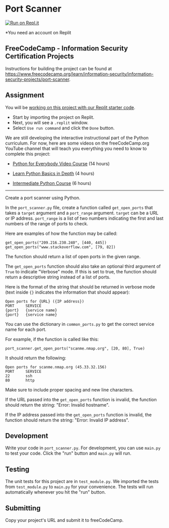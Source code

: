 # Port Scanner

[![Run on Repl.it](https://replit.com/badge/github/The-Aldi-Tri/port-scanner)](https://replit.com/new/github/The-Aldi-Tri/port-scanner)

*You need an account on Replit


## FreeCodeCamp - Information Security Certification Projects

Instructions for building the project can be found at https://www.freecodecamp.org/learn/information-security/information-security-projects/port-scanner.


## Assignment

You will be [working on this project with our Replit starter code](https://replit.com/github/freeCodeCamp/boilerplate-port-scanner).

*   Start by importing the project on Replit.
*   Next, you will see a `.replit` window.
*   Select `Use run command` and click the `Done` button.

We are still developing the interactive instructional part of the Python curriculum. For now, here are some videos on the freeCodeCamp.org YouTube channel that will teach you everything you need to know to complete this project:

*   [Python for Everybody Video Course](https://www.freecodecamp.org/news/python-for-everybody/) (14 hours)
    
*   [Learn Python Basics in Depth](https://www.freecodecamp.org/news/learn-python-basics-in-depth-video-course/) (4 hours)
    
*   [Intermediate Python Course](https://www.freecodecamp.org/news/intermediate-python-course/) (6 hours)

----------

Create a port scanner using Python.

In the `port_scanner.py` file, create a function called `get_open_ports` that takes a `target` argument and a `port_range` argument. `target` can be a URL or IP address. `port_range` is a list of two numbers indicating the first and last numbers of the range of ports to check.

Here are examples of how the function may be called:

    get_open_ports("209.216.230.240", [440, 445])
    get_open_ports("www.stackoverflow.com", [79, 82])
    

The function should return a list of open ports in the given range.

The `get_open_ports` function should also take an optional third argument of `True` to indicate "Verbose" mode. If this is set to true, the function should return a descriptive string instead of a list of ports.

Here is the format of the string that should be returned in verbose mode (text inside `{}` indicates the information that should appear):

    Open ports for {URL} ({IP address})
    PORT     SERVICE
    {port}   {service name}
    {port}   {service name}
    

You can use the dictionary in `common_ports.py` to get the correct service name for each port.

For example, if the function is called like this:

    port_scanner.get_open_ports("scanme.nmap.org", [20, 80], True)
    

It should return the following:

    Open ports for scanme.nmap.org (45.33.32.156)
    PORT     SERVICE
    22       ssh
    80       http
    

Make sure to include proper spacing and new line characters.

If the URL passed into the `get_open_ports` function is invalid, the function should return the string: "Error: Invalid hostname".

If the IP address passed into the `get_open_ports` function is invalid, the function should return the string: "Error: Invalid IP address".

Development
-----------

Write your code in `port_scanner.py`. For development, you can use `main.py` to test your code. Click the "run" button and `main.py` will run.

Testing
-------

The unit tests for this project are in `test_module.py`. We imported the tests from `test_module.py` to `main.py` for your convenience. The tests will run automatically whenever you hit the "run" button.

Submitting
----------

Copy your project's URL and submit it to freeCodeCamp.

